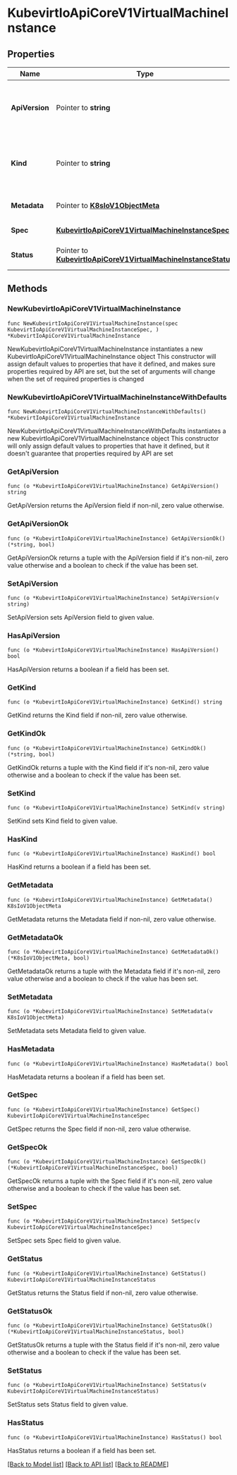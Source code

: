 # KubevirtIoApiCoreV1VirtualMachineInstance

## Properties

Name | Type | Description | Notes
------------ | ------------- | ------------- | -------------
**ApiVersion** | Pointer to **string** | APIVersion defines the versioned schema of this representation of an object. Servers should convert recognized schemas to the latest internal value, and may reject unrecognized values. More info: https://git.k8s.io/community/contributors/devel/sig-architecture/api-conventions.md#resources | [optional] 
**Kind** | Pointer to **string** | Kind is a string value representing the REST resource this object represents. Servers may infer this from the endpoint the client submits requests to. Cannot be updated. In CamelCase. More info: https://git.k8s.io/community/contributors/devel/sig-architecture/api-conventions.md#types-kinds | [optional] 
**Metadata** | Pointer to [**K8sIoV1ObjectMeta**](K8sIoV1ObjectMeta.md) |  | [optional] [default to {}]
**Spec** | [**KubevirtIoApiCoreV1VirtualMachineInstanceSpec**](KubevirtIoApiCoreV1VirtualMachineInstanceSpec.md) | VirtualMachineInstance Spec contains the VirtualMachineInstance specification. | [default to {}]
**Status** | Pointer to [**KubevirtIoApiCoreV1VirtualMachineInstanceStatus**](KubevirtIoApiCoreV1VirtualMachineInstanceStatus.md) | Status is the high level overview of how the VirtualMachineInstance is doing. It contains information available to controllers and users. | [optional] [default to {}]

## Methods

### NewKubevirtIoApiCoreV1VirtualMachineInstance

`func NewKubevirtIoApiCoreV1VirtualMachineInstance(spec KubevirtIoApiCoreV1VirtualMachineInstanceSpec, ) *KubevirtIoApiCoreV1VirtualMachineInstance`

NewKubevirtIoApiCoreV1VirtualMachineInstance instantiates a new KubevirtIoApiCoreV1VirtualMachineInstance object
This constructor will assign default values to properties that have it defined,
and makes sure properties required by API are set, but the set of arguments
will change when the set of required properties is changed

### NewKubevirtIoApiCoreV1VirtualMachineInstanceWithDefaults

`func NewKubevirtIoApiCoreV1VirtualMachineInstanceWithDefaults() *KubevirtIoApiCoreV1VirtualMachineInstance`

NewKubevirtIoApiCoreV1VirtualMachineInstanceWithDefaults instantiates a new KubevirtIoApiCoreV1VirtualMachineInstance object
This constructor will only assign default values to properties that have it defined,
but it doesn't guarantee that properties required by API are set

### GetApiVersion

`func (o *KubevirtIoApiCoreV1VirtualMachineInstance) GetApiVersion() string`

GetApiVersion returns the ApiVersion field if non-nil, zero value otherwise.

### GetApiVersionOk

`func (o *KubevirtIoApiCoreV1VirtualMachineInstance) GetApiVersionOk() (*string, bool)`

GetApiVersionOk returns a tuple with the ApiVersion field if it's non-nil, zero value otherwise
and a boolean to check if the value has been set.

### SetApiVersion

`func (o *KubevirtIoApiCoreV1VirtualMachineInstance) SetApiVersion(v string)`

SetApiVersion sets ApiVersion field to given value.

### HasApiVersion

`func (o *KubevirtIoApiCoreV1VirtualMachineInstance) HasApiVersion() bool`

HasApiVersion returns a boolean if a field has been set.

### GetKind

`func (o *KubevirtIoApiCoreV1VirtualMachineInstance) GetKind() string`

GetKind returns the Kind field if non-nil, zero value otherwise.

### GetKindOk

`func (o *KubevirtIoApiCoreV1VirtualMachineInstance) GetKindOk() (*string, bool)`

GetKindOk returns a tuple with the Kind field if it's non-nil, zero value otherwise
and a boolean to check if the value has been set.

### SetKind

`func (o *KubevirtIoApiCoreV1VirtualMachineInstance) SetKind(v string)`

SetKind sets Kind field to given value.

### HasKind

`func (o *KubevirtIoApiCoreV1VirtualMachineInstance) HasKind() bool`

HasKind returns a boolean if a field has been set.

### GetMetadata

`func (o *KubevirtIoApiCoreV1VirtualMachineInstance) GetMetadata() K8sIoV1ObjectMeta`

GetMetadata returns the Metadata field if non-nil, zero value otherwise.

### GetMetadataOk

`func (o *KubevirtIoApiCoreV1VirtualMachineInstance) GetMetadataOk() (*K8sIoV1ObjectMeta, bool)`

GetMetadataOk returns a tuple with the Metadata field if it's non-nil, zero value otherwise
and a boolean to check if the value has been set.

### SetMetadata

`func (o *KubevirtIoApiCoreV1VirtualMachineInstance) SetMetadata(v K8sIoV1ObjectMeta)`

SetMetadata sets Metadata field to given value.

### HasMetadata

`func (o *KubevirtIoApiCoreV1VirtualMachineInstance) HasMetadata() bool`

HasMetadata returns a boolean if a field has been set.

### GetSpec

`func (o *KubevirtIoApiCoreV1VirtualMachineInstance) GetSpec() KubevirtIoApiCoreV1VirtualMachineInstanceSpec`

GetSpec returns the Spec field if non-nil, zero value otherwise.

### GetSpecOk

`func (o *KubevirtIoApiCoreV1VirtualMachineInstance) GetSpecOk() (*KubevirtIoApiCoreV1VirtualMachineInstanceSpec, bool)`

GetSpecOk returns a tuple with the Spec field if it's non-nil, zero value otherwise
and a boolean to check if the value has been set.

### SetSpec

`func (o *KubevirtIoApiCoreV1VirtualMachineInstance) SetSpec(v KubevirtIoApiCoreV1VirtualMachineInstanceSpec)`

SetSpec sets Spec field to given value.


### GetStatus

`func (o *KubevirtIoApiCoreV1VirtualMachineInstance) GetStatus() KubevirtIoApiCoreV1VirtualMachineInstanceStatus`

GetStatus returns the Status field if non-nil, zero value otherwise.

### GetStatusOk

`func (o *KubevirtIoApiCoreV1VirtualMachineInstance) GetStatusOk() (*KubevirtIoApiCoreV1VirtualMachineInstanceStatus, bool)`

GetStatusOk returns a tuple with the Status field if it's non-nil, zero value otherwise
and a boolean to check if the value has been set.

### SetStatus

`func (o *KubevirtIoApiCoreV1VirtualMachineInstance) SetStatus(v KubevirtIoApiCoreV1VirtualMachineInstanceStatus)`

SetStatus sets Status field to given value.

### HasStatus

`func (o *KubevirtIoApiCoreV1VirtualMachineInstance) HasStatus() bool`

HasStatus returns a boolean if a field has been set.


[[Back to Model list]](../README.md#documentation-for-models) [[Back to API list]](../README.md#documentation-for-api-endpoints) [[Back to README]](../README.md)


